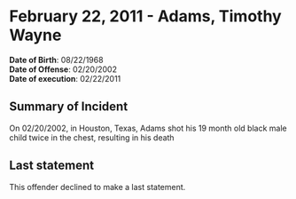 # February 22, 2011 - Adams, Timothy Wayne

**Date of Birth**: 08/22/1968<br/>
**Date of Offense**: 02/20/2002<br/>
**Date of execution**: 02/22/2011<br/>

## Summary of Incident
On 02/20/2002, in Houston, Texas, Adams shot his 19 month old black male child twice in the chest, resulting in his death

## Last statement
This offender declined to make a last statement.